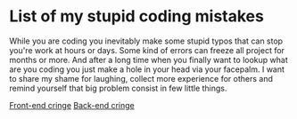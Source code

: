 # List of my stupid coding mistakes

While you are coding you inevitably make some stupid typos that can stop you're work at hours or days. Some kind of errors can freeze all project for months or more. And after a long time when you finally want to lookup what are you coding you just make a hole in your head via your facepalm. I want to share my shame for laughing, collect more experience for others and remind yourself that big problem consist in few little things.

[Front-end cringe](./frontend.md)
[Back-end cringe](./backend.md)
